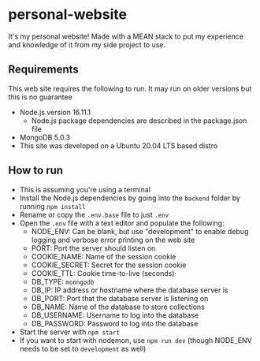# personal-website
It's my personal website! Made with a MEAN stack to put my experience and knowledge of it from my side project to use.

## Requirements
This web site requires the following to run. It may run on older versions but this is no guarantee
- Node.js version 16.11.1
	- Node.js package dependencies are described in the package.json file
- MongoDB 5.0.3
- This site was developed on a Ubuntu 20.04 LTS based distro

## How to run
- This is assuming you're using a terminal
- Install the Node.js dependencies by going into the ```backend``` folder by running ```npm install```
- Rename or copy the ```.env.base``` file to just ```.env```
- Open the ```.env``` file with a text editor and populate the following:
	- NODE_ENV: Can be blank, but use "development" to enable debug logging and verbose error printing on the web site
	- PORT: Port the server should listen on
	- COOKIE_NAME: Name of the session cookie
	- COOKIE_SECRET: Secret for the session cookie
	- COOKIE_TTL: Cookie time-to-live (seconds)
	- DB_TYPE: ```monngodb```
	- DB_IP: IP address or hostname where the database server is
	- DB_PORT: Port that the database server is listening on
	- DB_NAME: Name of the database to store collections
	- DB_USERNAME: Username to log into the database
	- DB_PASSWORD: Password to log into the database
- Start the server with ```npm start```
- If you want to start with nodemon, use ```npm run dev``` (though NODE_ENV needs to be set to ```development``` as well)